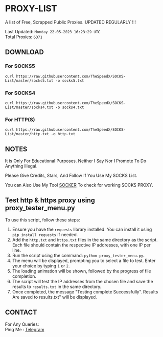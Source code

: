 
# PROXY-LIST

A list of Free, Scrapped Public Proxies. UPDATED REGULARLY !!!  

Last Updated: `Monday 22-05-2023 16:23:29 UTC`  
Total Proxies: `6371`  

## DOWNLOAD

### For SOCKS5

```curl https://raw.githubusercontent.com/TheSpeedX/SOCKS-List/master/socks5.txt -o socks5.txt```

### For SOCKS4

```curl https://raw.githubusercontent.com/TheSpeedX/SOCKS-List/master/socks4.txt -o socks4.txt```

### For HTTP(S)

```curl https://raw.githubusercontent.com/TheSpeedX/SOCKS-List/master/http.txt -o http.txt```

## NOTES

It is Only For Educational Purposes. Neither I Say Nor I Promote To Do Anything Illegal.

Please Give Credits, Stars, And Follow If You Use My SOCKS List.  

You can Also Use My Tool [SOCKER](https://github.com/TheSpeedX/socker) To check for working SOCKS PROXY.

## Test http & https proxy using proxy_tester_menu.py

To use this  script, follow these steps:

1. Ensure you have the `requests` library installed. You can install it using `pip install requests` if needed.
2. Add the `http.txt` and `https.txt` files in the same directory as the script. Each file should contain the respective IP addresses, with one IP per line.
3. Run the script using the command: `python proxy_tester_menu.py`.
4. The menu will be displayed, prompting you to select a file to test. Enter your choice by typing `1` or `2`.
5. The loading animation will be shown, followed by the progress of file completion.
6. The script will test the IP addresses from the chosen file and save the results to `results.txt` in the same directory.
7. Once completed, the message "Testing complete Successfully". Results Are saved to results.txt" will be displayed.

## CONTACT

 For Any Queries:  
        Ping Me : [Telegram](http://t.me/the_space_bar)
